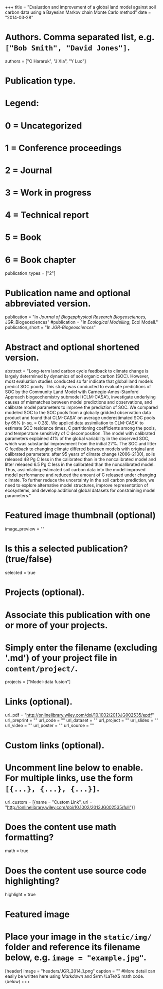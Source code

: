 +++
title = "Evaluation and improvement of a global land model against soil carbon data using a Bayesian Markov chain Monte Carlo method"
date = "2014-03-28"

# Authors. Comma separated list, e.g. `["Bob Smith", "David Jones"]`.
authors = ["O Hararuk", "J Xia", "Y Luo"]

# Publication type.
# Legend:
# 0 = Uncategorized
# 1 = Conference proceedings
# 2 = Journal
# 3 = Work in progress
# 4 = Technical report
# 5 = Book
# 6 = Book chapter
publication_types = ["2"]

# Publication name and optional abbreviated version.
publication = "In *Journal of Biogepphysical Research Biogeosciences*, JGR_Biogeosciences"
#publication = "In *Ecological Modelling*, Ecol Modell."
publication_short = "In *JGR-Biogeosciences*"

# Abstract and optional shortened version.
abstract = "Long-term land carbon cycle feedback to climate change is largely determined by dynamics of soil organic carbon (SOC). However, most evaluation studies conducted so far indicate that global land models predict SOC poorly. This study was conducted to evaluate predictions of SOC by the Community Land Model with Carnegie-Ames-Stanford Approach biogeochemistry submodel (CLM-CASA'), investigate underlying causes of mismatches between model predictions and observations, and calibrate model parameters to improve the prediction of SOC. We compared modeled SOC to the SOC pools from a globally gridded observation data product and found that CLM-CASA' on average underestimated SOC pools by 65% (r-sq. = 0.28). We applied data assimilation to CLM-CASA' to estimate SOC residence times, C partitioning coefficients among the pools, and temperature sensitivity of C decomposition. The model with calibrated parameters explained 41% of the global variability in the observed SOC, which was substantial improvement from the initial 27%. The SOC and litter C feedback to changing climate differed between models with original and calibrated parameters: after 95 years of climate change (2006–2100), soils released 48 Pg C less in the calibrated than in the noncalibrated model and litter released 6.5 Pg C less in the calibrated than the noncalibrated model. Thus, assimilating estimated soil carbon data into the model improved model performance and reduced the amount of C released under changing climate. To further reduce the uncertainty in the soil carbon prediction, we need to explore alternative model structures, improve representation of ecosystems, and develop additional global datasets for constraining model parameters."

# Featured image thumbnail (optional)
image_preview = ""

# Is this a selected publication? (true/false)
selected = true

# Projects (optional).
#   Associate this publication with one or more of your projects.
#   Simply enter the filename (excluding '.md') of your project file in `content/project/`.
projects = ["Model-data fusion"]

# Links (optional).
url_pdf = "http://onlinelibrary.wiley.com/doi/10.1002/2013JG002535/epdf"
url_preprint = ""
url_code = ""
url_dataset = ""
url_project = ""
url_slides = ""
url_video = ""
url_poster = ""
url_source = ""

# Custom links (optional).
#   Uncomment line below to enable. For multiple links, use the form `[{...}, {...}, {...}]`.
url_custom = [{name = "Custom Link", url = "http://onlinelibrary.wiley.com/doi/10.1002/2013JG002535/full"}]

# Does the content use math formatting?
math = true

# Does the content use source code highlighting?
highlight = true

# Featured image
# Place your image in the `static/img/` folder and reference its filename below, e.g. `image = "example.jpg"`.
[header]
image = "headers/JGR_2014_1.png"
caption = ""
#More detail can easily be written here using *Markdown* and $\rm \LaTeX$ math code.(below)
+++


